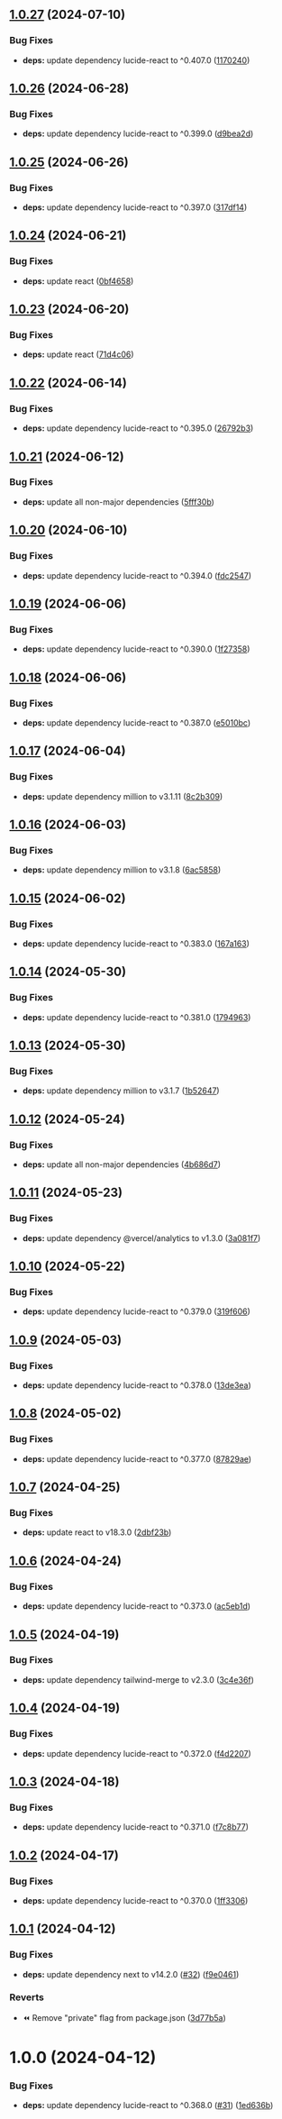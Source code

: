 ## [1.0.27](https://github.com/edwinhern/next-template-2024/compare/v1.0.26...v1.0.27) (2024-07-10)

### Bug Fixes

- **deps:** update dependency lucide-react to ^0.407.0 ([1170240](https://github.com/edwinhern/next-template-2024/commit/1170240b5b0cdfb316f28a13a36f4e215d97bb4d))

## [1.0.26](https://github.com/edwinhern/next-template-2024/compare/v1.0.25...v1.0.26) (2024-06-28)

### Bug Fixes

- **deps:** update dependency lucide-react to ^0.399.0 ([d9bea2d](https://github.com/edwinhern/next-template-2024/commit/d9bea2d1c0342dbea1a5c9f5cfa0fa6f5aed1eec))

## [1.0.25](https://github.com/edwinhern/next-template-2024/compare/v1.0.24...v1.0.25) (2024-06-26)

### Bug Fixes

- **deps:** update dependency lucide-react to ^0.397.0 ([317df14](https://github.com/edwinhern/next-template-2024/commit/317df14cb6b173f85940007b89323540921cfd98))

## [1.0.24](https://github.com/edwinhern/next-template-2024/compare/v1.0.23...v1.0.24) (2024-06-21)

### Bug Fixes

- **deps:** update react ([0bf4658](https://github.com/edwinhern/next-template-2024/commit/0bf4658e9c734803d609fc6a999aa586814ce683))

## [1.0.23](https://github.com/edwinhern/next-template-2024/compare/v1.0.22...v1.0.23) (2024-06-20)

### Bug Fixes

- **deps:** update react ([71d4c06](https://github.com/edwinhern/next-template-2024/commit/71d4c067d169a6ae71f53b0d067ec8f53c1bb454))

## [1.0.22](https://github.com/edwinhern/next-template-2024/compare/v1.0.21...v1.0.22) (2024-06-14)

### Bug Fixes

- **deps:** update dependency lucide-react to ^0.395.0 ([26792b3](https://github.com/edwinhern/next-template-2024/commit/26792b34ffd22ebc8f3a77993c36813d4b19019d))

## [1.0.21](https://github.com/edwinhern/next-template-2024/compare/v1.0.20...v1.0.21) (2024-06-12)

### Bug Fixes

- **deps:** update all non-major dependencies ([5fff30b](https://github.com/edwinhern/next-template-2024/commit/5fff30b4cbe214ce09ca78fc3046209431b05f24))

## [1.0.20](https://github.com/edwinhern/next-template-2024/compare/v1.0.19...v1.0.20) (2024-06-10)

### Bug Fixes

- **deps:** update dependency lucide-react to ^0.394.0 ([fdc2547](https://github.com/edwinhern/next-template-2024/commit/fdc25479880d70466ae961faa451dc240f2809e6))

## [1.0.19](https://github.com/edwinhern/next-template-2024/compare/v1.0.18...v1.0.19) (2024-06-06)

### Bug Fixes

- **deps:** update dependency lucide-react to ^0.390.0 ([1f27358](https://github.com/edwinhern/next-template-2024/commit/1f273584c652b89a190128a4a6c910b715fe8f38))

## [1.0.18](https://github.com/edwinhern/next-template-2024/compare/v1.0.17...v1.0.18) (2024-06-06)

### Bug Fixes

- **deps:** update dependency lucide-react to ^0.387.0 ([e5010bc](https://github.com/edwinhern/next-template-2024/commit/e5010bc2c2c9130226978f3a73e9fa142be0a925))

## [1.0.17](https://github.com/edwinhern/next-template-2024/compare/v1.0.16...v1.0.17) (2024-06-04)

### Bug Fixes

- **deps:** update dependency million to v3.1.11 ([8c2b309](https://github.com/edwinhern/next-template-2024/commit/8c2b309f08d22164df3200cf592e3095d7a77779))

## [1.0.16](https://github.com/edwinhern/next-template-2024/compare/v1.0.15...v1.0.16) (2024-06-03)

### Bug Fixes

- **deps:** update dependency million to v3.1.8 ([6ac5858](https://github.com/edwinhern/next-template-2024/commit/6ac58589da98eb7f61af066786aecb9a6e247a56))

## [1.0.15](https://github.com/edwinhern/next-template-2024/compare/v1.0.14...v1.0.15) (2024-06-02)

### Bug Fixes

- **deps:** update dependency lucide-react to ^0.383.0 ([167a163](https://github.com/edwinhern/next-template-2024/commit/167a16329114533c65941054fa9ba038f44a917a))

## [1.0.14](https://github.com/edwinhern/next-template-2024/compare/v1.0.13...v1.0.14) (2024-05-30)

### Bug Fixes

- **deps:** update dependency lucide-react to ^0.381.0 ([1794963](https://github.com/edwinhern/next-template-2024/commit/1794963789583e52441c08c72eb784bd65f04957))

## [1.0.13](https://github.com/edwinhern/next-template-2024/compare/v1.0.12...v1.0.13) (2024-05-30)

### Bug Fixes

- **deps:** update dependency million to v3.1.7 ([1b52647](https://github.com/edwinhern/next-template-2024/commit/1b526476c64c1c7d2d5bb1df18062b7a03b4006c))

## [1.0.12](https://github.com/edwinhern/next-template-2024/compare/v1.0.11...v1.0.12) (2024-05-24)

### Bug Fixes

- **deps:** update all non-major dependencies ([4b686d7](https://github.com/edwinhern/next-template-2024/commit/4b686d79efa292be1f8349fb0757edb14e0e41b7))

## [1.0.11](https://github.com/edwinhern/next-template-2024/compare/v1.0.10...v1.0.11) (2024-05-23)

### Bug Fixes

- **deps:** update dependency @vercel/analytics to v1.3.0 ([3a081f7](https://github.com/edwinhern/next-template-2024/commit/3a081f7e9ca1b821ec6a86b51707962fb6e7ef93))

## [1.0.10](https://github.com/edwinhern/next-template-2024/compare/v1.0.9...v1.0.10) (2024-05-22)

### Bug Fixes

- **deps:** update dependency lucide-react to ^0.379.0 ([319f606](https://github.com/edwinhern/next-template-2024/commit/319f6061e9fbf8f564874958aac72f273d4d77ea))

## [1.0.9](https://github.com/edwinhern/next-template-2024/compare/v1.0.8...v1.0.9) (2024-05-03)

### Bug Fixes

- **deps:** update dependency lucide-react to ^0.378.0 ([13de3ea](https://github.com/edwinhern/next-template-2024/commit/13de3eab0fb530cb0620ba41279b9a024754e7e5))

## [1.0.8](https://github.com/edwinhern/next-template-2024/compare/v1.0.7...v1.0.8) (2024-05-02)

### Bug Fixes

- **deps:** update dependency lucide-react to ^0.377.0 ([87829ae](https://github.com/edwinhern/next-template-2024/commit/87829ae0ea70e1bae5142c33a94a4cd20894e210))

## [1.0.7](https://github.com/edwinhern/next-template-2024/compare/v1.0.6...v1.0.7) (2024-04-25)

### Bug Fixes

- **deps:** update react to v18.3.0 ([2dbf23b](https://github.com/edwinhern/next-template-2024/commit/2dbf23b6e0dfb94a113987fcdf265b02bf09a749))

## [1.0.6](https://github.com/edwinhern/next-template-2024/compare/v1.0.5...v1.0.6) (2024-04-24)

### Bug Fixes

- **deps:** update dependency lucide-react to ^0.373.0 ([ac5eb1d](https://github.com/edwinhern/next-template-2024/commit/ac5eb1dcfe00fde489a413b3ef6fc01303f8f8df))

## [1.0.5](https://github.com/edwinhern/next-template-2024/compare/v1.0.4...v1.0.5) (2024-04-19)

### Bug Fixes

- **deps:** update dependency tailwind-merge to v2.3.0 ([3c4e36f](https://github.com/edwinhern/next-template-2024/commit/3c4e36f39bcaf9b4dbb73fd865124acfddf087f7))

## [1.0.4](https://github.com/edwinhern/next-template-2024/compare/v1.0.3...v1.0.4) (2024-04-19)

### Bug Fixes

- **deps:** update dependency lucide-react to ^0.372.0 ([f4d2207](https://github.com/edwinhern/next-template-2024/commit/f4d2207bea53abcb360bbe130fccf54f1e1e854d))

## [1.0.3](https://github.com/edwinhern/next-template-2024/compare/v1.0.2...v1.0.3) (2024-04-18)

### Bug Fixes

- **deps:** update dependency lucide-react to ^0.371.0 ([f7c8b77](https://github.com/edwinhern/next-template-2024/commit/f7c8b77748adb411647fc94c4469c908e20603d5))

## [1.0.2](https://github.com/edwinhern/next-template-2024/compare/v1.0.1...v1.0.2) (2024-04-17)

### Bug Fixes

- **deps:** update dependency lucide-react to ^0.370.0 ([1ff3306](https://github.com/edwinhern/next-template-2024/commit/1ff3306b18679f1f7583e2ada992a07ab5fdd9dd))

## [1.0.1](https://github.com/edwinhern/next-template-2024/compare/v1.0.0...v1.0.1) (2024-04-12)

### Bug Fixes

- **deps:** update dependency next to v14.2.0 ([#32](https://github.com/edwinhern/next-template-2024/issues/32)) ([f9e0461](https://github.com/edwinhern/next-template-2024/commit/f9e04616841f5cfe5cd8b58ec1ec942822591aad))

### Reverts

- :rewind: Remove "private" flag from package.json ([3d77b5a](https://github.com/edwinhern/next-template-2024/commit/3d77b5a74359ec55e24aac954cf1f65350b1b0f0))

# 1.0.0 (2024-04-12)

### Bug Fixes

- **deps:** update dependency lucide-react to ^0.368.0 ([#31](https://github.com/edwinhern/next-template-2024/issues/31)) ([1ed636b](https://github.com/edwinhern/next-template-2024/commit/1ed636b60ae9d34ad2eba910691b712aa0eb444d))
